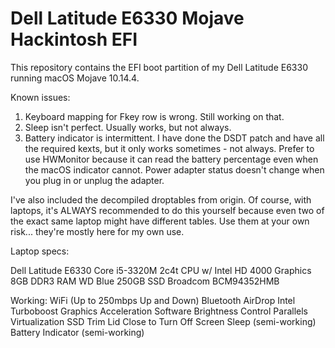 # Dell Latitude E6330 Mojave Hackintosh EFI

This repository contains the EFI boot partition of my Dell Latitude E6330 running macOS Mojave 10.14.4.  

Known issues:
1. Keyboard mapping for Fkey row is wrong.  Still working on that.
2. Sleep isn't perfect.  Usually works, but not always.
3. Battery indicator is intermittent.  I have done the DSDT patch and have all the required kexts, but it only works sometimes - not always.  Prefer to use HWMonitor because it can read the battery percentage even when the macOS indicator cannot.  Power adapter status doesn't change when you plug in or unplug the adapter.

I've also included the decompiled droptables from origin.  Of course, with laptops, it's ALWAYS recommended to do this yourself because even two of the exact same laptop might have different tables.  Use them at your own risk... they're mostly here for my own use.

Laptop specs:

Dell Latitude E6330
Core i5-3320M 2c4t CPU w/ Intel HD 4000 Graphics
8GB DDR3 RAM
WD Blue 250GB SSD
Broadcom BCM94352HMB


Working:
WiFi (Up to 250mbps Up and Down)
Bluetooth
AirDrop
Intel Turboboost
Graphics Acceleration
Software Brightness Control
Parallels Virtualization
SSD Trim
Lid Close to Turn Off Screen
Sleep (semi-working)
Battery Indicator (semi-working)

